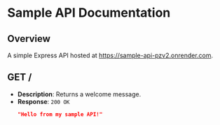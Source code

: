 # Sample API Documentation

## Overview
A simple Express API hosted at https://sample-api-pzv2.onrender.com.

## GET /
- **Description**: Returns a welcome message.
- **Response**: `200 OK`
  ```json
  "Hello from my sample API!"
